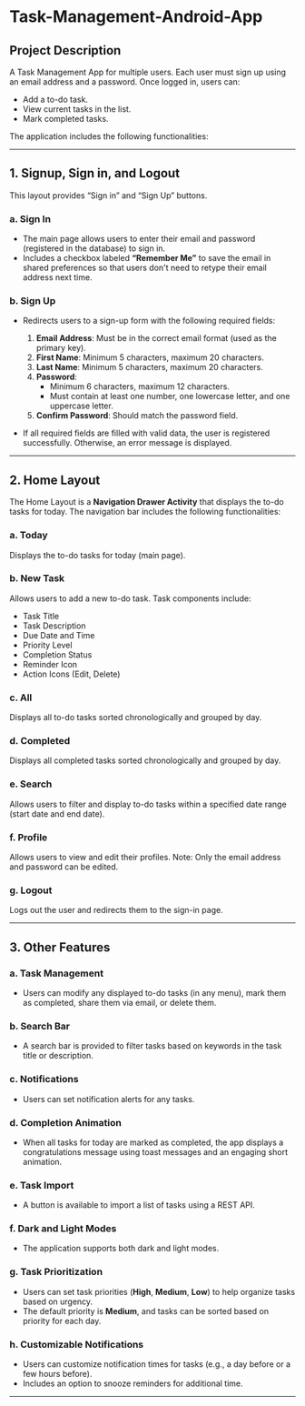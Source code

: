 # Task-Management-Android-App

## Project Description
A Task Management App for multiple users. Each user must sign up using an email address and a password. Once logged in, users can:

- Add a to-do task.
- View current tasks in the list.
- Mark completed tasks.

The application includes the following functionalities:

---

## 1. Signup, Sign in, and Logout

This layout provides “Sign in” and “Sign Up” buttons.

### a. Sign In
- The main page allows users to enter their email and password (registered in the database) to sign in. 
- Includes a checkbox labeled **“Remember Me”** to save the email in shared preferences so that users don't need to retype their email address next time.

### b. Sign Up
- Redirects users to a sign-up form with the following required fields:
  1. **Email Address**: Must be in the correct email format (used as the primary key).
  2. **First Name**: Minimum 5 characters, maximum 20 characters.
  3. **Last Name**: Minimum 5 characters, maximum 20 characters.
  4. **Password**: 
     - Minimum 6 characters, maximum 12 characters.
     - Must contain at least one number, one lowercase letter, and one uppercase letter.
  5. **Confirm Password**: Should match the password field.

- If all required fields are filled with valid data, the user is registered successfully. Otherwise, an error message is displayed.

---

## 2. Home Layout

The Home Layout is a **Navigation Drawer Activity** that displays the to-do tasks for today. The navigation bar includes the following functionalities:

### a. Today
Displays the to-do tasks for today (main page).

### b. New Task
Allows users to add a new to-do task. Task components include:
- Task Title
- Task Description
- Due Date and Time
- Priority Level
- Completion Status
- Reminder Icon
- Action Icons (Edit, Delete)

### c. All
Displays all to-do tasks sorted chronologically and grouped by day.

### d. Completed
Displays all completed tasks sorted chronologically and grouped by day.

### e. Search
Allows users to filter and display to-do tasks within a specified date range (start date and end date).

### f. Profile
Allows users to view and edit their profiles. Note: Only the email address and password can be edited.

### g. Logout
Logs out the user and redirects them to the sign-in page.

---

## 3. Other Features

### a. Task Management
- Users can modify any displayed to-do tasks (in any menu), mark them as completed, share them via email, or delete them.

### b. Search Bar
- A search bar is provided to filter tasks based on keywords in the task title or description.

### c. Notifications
- Users can set notification alerts for any tasks.

### d. Completion Animation
- When all tasks for today are marked as completed, the app displays a congratulations message using toast messages and an engaging short animation.

### e. Task Import
- A button is available to import a list of tasks using a REST API.

### f. Dark and Light Modes
- The application supports both dark and light modes.

### g. Task Prioritization
- Users can set task priorities (**High**, **Medium**, **Low**) to help organize tasks based on urgency. 
- The default priority is **Medium**, and tasks can be sorted based on priority for each day.

### h. Customizable Notifications
- Users can customize notification times for tasks (e.g., a day before or a few hours before).
- Includes an option to snooze reminders for additional time.

---


